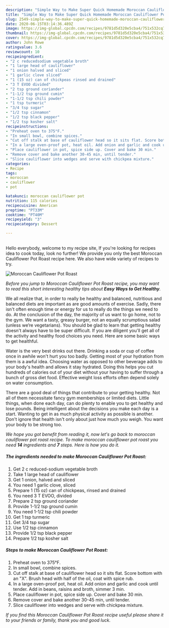 ```yaml
---
description: "Simple Way to Make Super Quick Homemade Moroccan Cauliflower Pot Roast"
title: "Simple Way to Make Super Quick Homemade Moroccan Cauliflower Pot Roast"
slug: 2549-simple-way-to-make-super-quick-homemade-moroccan-cauliflower-pot-roast
date: 2020-06-15T03:14:36.489Z
image: https://img-global.cpcdn.com/recipes/9781d5d320e5cba4/751x532cq70/moroccan-cauliflower-pot-roast-recipe-main-photo.jpg
thumbnail: https://img-global.cpcdn.com/recipes/9781d5d320e5cba4/751x532cq70/moroccan-cauliflower-pot-roast-recipe-main-photo.jpg
cover: https://img-global.cpcdn.com/recipes/9781d5d320e5cba4/751x532cq70/moroccan-cauliflower-pot-roast-recipe-main-photo.jpg
author: John Rowe
ratingvalue: 3.6
reviewcount: 10
recipeingredient:
- "2 c reducedsodium vegetable broth"
- "1 large head of cauliflower"
- "1 onion halved and sliced"
- "1 garlic clove sliced"
- "1 (15 oz) can of chickpeas rinsed and drained"
- "3 T EVOO divided"
- "2 tsp ground coriander"
- "1-1/2 tsp ground cumin"
- "1-1/2 tsp chili powder"
- "1 tsp turmeric"
- "3/4 tsp sugar"
- "1/2 tsp cinnamon"
- "1/2 tsp black pepper"
- "1/2 tsp kosher salt"
recipeinstructions:
- "Preheat oven to 375°F."
- "In small bowl, combine spices."
- "Cut off stalk at base of cauliflower head so it sits flat. Score bottom with an &#34;X&#34;. Brush head with half of the oil, coat with spice rub."
- "In a large oven-proof pot, heat oil. Add onion and garlic and cook until tender. Add in beans, raisins and broth, simmer 3 min."
- "Place cauliflower in pot, spice side up. Cover and bake 30 min."
- "Remove cover and bake another 30-45 min, until tender."
- "Slice cauliflower into wedges and serve with chickpea mixture."
categories:
- Recipe
tags:
- moroccan
- cauliflower
- pot

katakunci: moroccan cauliflower pot 
nutrition: 115 calories
recipecuisine: American
preptime: "PT33M"
cooktime: "PT40M"
recipeyield: "3"
recipecategory: Dessert

---
```

<br>
Hello everybody, welcome to my recipe site, If you're looking for recipes idea to cook today, look no further! We provide you only the best Moroccan Cauliflower Pot Roast recipe here. We also have wide variety of recipes to try.
<br>


![Moroccan Cauliflower Pot Roast](https://img-global.cpcdn.com/recipes/9781d5d320e5cba4/751x532cq70/moroccan-cauliflower-pot-roast-recipe-main-photo.jpg)

<i>Before you jump to Moroccan Cauliflower Pot Roast recipe, you may want to read this short interesting healthy tips about <strong>Easy Ways to Get Healthy</strong>.</i>

We all realize that, in order to really be healthy and balanced, nutritious and balanced diets are important as are good amounts of exercise. Sadly, there isn't often enough time or energy for us to really do the things we need to do. At the conclusion of the day, the majority of us want to go home, not to the gym. We want a tasty, greasy burger, not an equally scrumptious salad (unless we’re vegetarians). You should be glad to learn that getting healthy doesn't always have to be super difficult. If you are diligent you'll get all of the activity and healthy food choices you need. Here are some basic ways to get healthful.

Water is the very best drinks out there. Drinking a soda or cup of coffee once in awhile won't hurt you too badly. Getting most of your hydration from them is a awful idea. Choosing water as opposed to other beverage adds to your body's health and allows it stay hydrated. Doing this helps you cut hundreds of calories out of your diet without your having to suffer through a bunch of gross diet food. Effective weight loss efforts often depend solely on water consumption.

There are a good deal of things that contribute to your getting healthy. Not all of them necessitate fancy gym memberships or limited diets. Little things, when done each day, can do plenty to enable you to get healthy and lose pounds. Being intelligent about the decisions you make each day is a start. Wanting to get in as much physical activity as possible is another. Don't ignore that health isn't only about just how much you weigh. You want your body to be strong too. 


<i>We hope you got benefit from reading it, now let's go back to moroccan cauliflower pot roast recipe. To make moroccan cauliflower pot roast you need <strong>14</strong> ingredients and <strong>7</strong> steps. Here is how you do it.
</i>

##### The ingredients needed to make Moroccan Cauliflower Pot Roast:

1. Get 2 c reduced-sodium vegetable broth
1. Take 1 large head of cauliflower
1. Get 1 onion, halved and sliced
1. You need 1 garlic clove, sliced
1. Prepare 1 (15 oz) can of chickpeas, rinsed and drained
1. You need 3 T EVOO, divided
1. Prepare 2 tsp ground coriander
1. Provide 1-1/2 tsp ground cumin
1. You need 1-1/2 tsp chili powder
1. Get 1 tsp turmeric
1. Get 3/4 tsp sugar
1. Use 1/2 tsp cinnamon
1. Provide 1/2 tsp black pepper
1. Prepare 1/2 tsp kosher salt


##### Steps to make Moroccan Cauliflower Pot Roast:

1. Preheat oven to 375°F.
1. In small bowl, combine spices.
1. Cut off stalk at base of cauliflower head so it sits flat. Score bottom with an &#34;X&#34;. Brush head with half of the oil, coat with spice rub.
1. In a large oven-proof pot, heat oil. Add onion and garlic and cook until tender. Add in beans, raisins and broth, simmer 3 min.
1. Place cauliflower in pot, spice side up. Cover and bake 30 min.
1. Remove cover and bake another 30-45 min, until tender.
1. Slice cauliflower into wedges and serve with chickpea mixture.


<i>If you find this Moroccan Cauliflower Pot Roast recipe useful please share it to your friends or family, thank you and good luck.</i>

